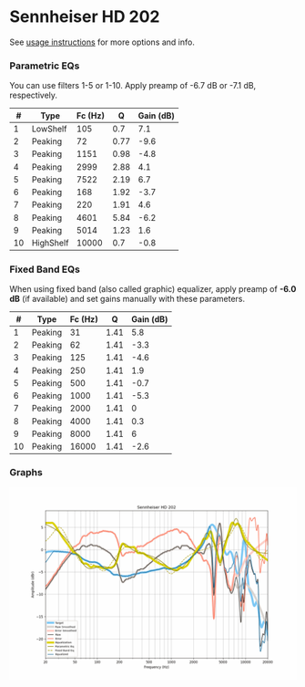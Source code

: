 # Sennheiser HD 202
See [usage instructions](https://github.com/jaakkopasanen/AutoEq#usage) for more options and info.

### Parametric EQs
You can use filters 1-5 or 1-10. Apply preamp of -6.7 dB or -7.1 dB, respectively.

|   # | Type      |   Fc (Hz) |    Q |   Gain (dB) |
|-----|-----------|-----------|------|-------------|
|   1 | LowShelf  |       105 | 0.7  |         7.1 |
|   2 | Peaking   |        72 | 0.77 |        -9.6 |
|   3 | Peaking   |      1151 | 0.98 |        -4.8 |
|   4 | Peaking   |      2999 | 2.88 |         4.1 |
|   5 | Peaking   |      7522 | 2.19 |         6.7 |
|   6 | Peaking   |       168 | 1.92 |        -3.7 |
|   7 | Peaking   |       220 | 1.91 |         4.6 |
|   8 | Peaking   |      4601 | 5.84 |        -6.2 |
|   9 | Peaking   |      5014 | 1.23 |         1.6 |
|  10 | HighShelf |     10000 | 0.7  |        -0.8 |

### Fixed Band EQs
When using fixed band (also called graphic) equalizer, apply preamp of **-6.0 dB** (if available) and set gains manually with these parameters.

|   # | Type    |   Fc (Hz) |    Q |   Gain (dB) |
|-----|---------|-----------|------|-------------|
|   1 | Peaking |        31 | 1.41 |         5.8 |
|   2 | Peaking |        62 | 1.41 |        -3.3 |
|   3 | Peaking |       125 | 1.41 |        -4.6 |
|   4 | Peaking |       250 | 1.41 |         1.9 |
|   5 | Peaking |       500 | 1.41 |        -0.7 |
|   6 | Peaking |      1000 | 1.41 |        -5.3 |
|   7 | Peaking |      2000 | 1.41 |         0   |
|   8 | Peaking |      4000 | 1.41 |         0.3 |
|   9 | Peaking |      8000 | 1.41 |         6   |
|  10 | Peaking |     16000 | 1.41 |        -2.6 |

### Graphs
![](./Sennheiser%20HD%20202.png)
